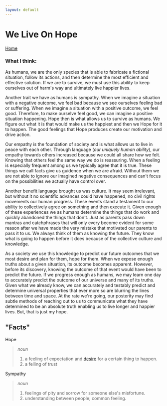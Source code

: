 ```yaml
---
layout: default
---
```


# We Live On Hope

[ Home ](./)
### What I think: 
	
As humans, we are the only species that is able to fabricate a fictional 
situation, follow its actions, and then determine the most efficient and 
effective solution. If we are to survive, we must use this ability to keep 
ourselves out of harm's way and ultimately live happier lives. 

Another trait we have as humans is sympathy. When we imagine a situation 
with a negative outcome, we feel bad because we see ourselves feeling bad or 
suffering. When we imagine a situation with a positive outcome, we feel good.
Therefore, to make ourselve feel good, we can imagine a positive situation 
happening. Hope  then is what allows us to survive as humans. We figure out
what it is that would make us the happiest and then we Hope for it to happen.
The good feelings that Hope produces create our motivation and drive action.

Our empathy is the foundation of society and is what allows us to live in peace
with each other. Through language (*our uniquely human ability*), our empathy towards others increased
because we could all share how we felt. Knowing that others feel the same way we do is reassuring.
When a feeling is especially frequent among us we typically agree that it is true. These 
things we call facts give us guidence when we are afraid. Without them we are not able 
to ignore our imagined negative consequences and can't focus on the possibilities we 
actually have control over. 

Another benefit language brought us was culture. It may seem irrelevant, but without it 
no scientific advances could have happened, no civil rights movements our human progress.
These events stand a testament to our ability to collectively agree on something and then 
execute it. Given enough of these experiences we as humans determine the things that do 
work and quickly abandoned the things that don't. Just as parents pass down mantras and 
catchphrases that will only every become evident for some reason after we have made the 
very mistake that motivated our parents to pass it to us. We always think of them as 
knowing the future. They know what is going to happen before it does because of the collective
culture and knowledge. 


As a society we use this knowledge to predict our future outcomes that we most desire
and plan for them, hope  for them. When we expose enough truths about a given situation,
its outcome becomes apparent. However, before its discovery, knowing the outcome of that 
event would have been to predict the future. If we progress enough as humans, we may learn
one day to accurately predict the outcome of our universe and many of its truths. Given 
what we already know, we can accurately and testably predict and determine universal 
properties that ever more so are blurring the lines between time and space. At the rate 
we're going, our posterity may find subtle methods of reaching out to us to communicate
what they have determined to be an absolute truth enabling us to live longer and happier
lives. But, that is just my hope. 


## "Facts"

Hope

>*noun*
 >1. a feeling of expectation and [desire](https://www.google.com/webhp?sourceid=chrome-instant&ion=1&espv=2&ie=UTF-8#q=define:+desire) for a certain thing to happen.
 >2. a felling of trust

Sympathy

>*noun*
 >1. feelings of pity and sorrow for someone else's misfortune.
 >2. understanding between people; common feeling.

